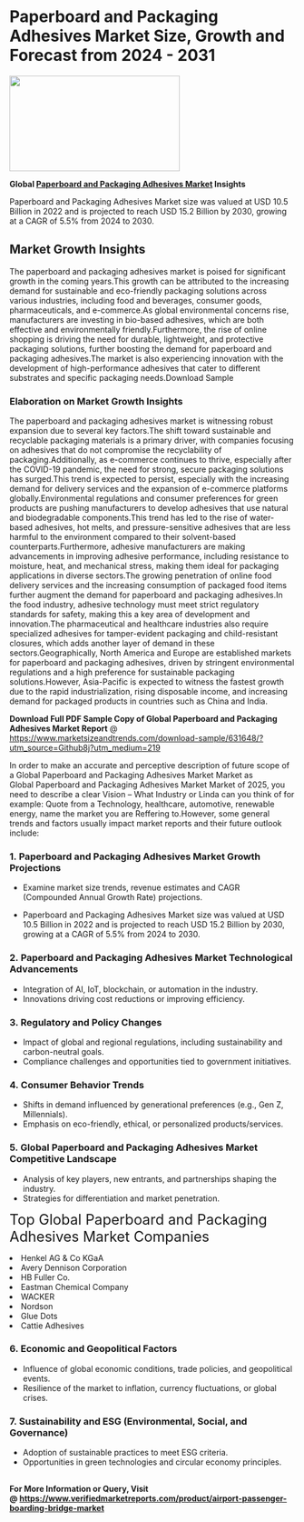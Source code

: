 <H1>Paperboard and Packaging Adhesives Market Size, Growth and Forecast from 2024 - 2031</H1><img class="aligncenter size-medium wp-image-584254" src="https://thirdeyenews.in/wp-content/uploads/2024/09/Global-Market-Research-300x168.jpeg" alt="" width="300" height="168" /><p><strong>Global&nbsp;<a href="https://www.marketsizeandtrends.com/download-sample/631648/?utm_source=Github8j?utm_medium=219">Paperboard and Packaging Adhesives Market</a> Insights</strong></p><p>Paperboard and Packaging Adhesives Market size was valued at USD 10.5 Billion in 2022 and is projected to reach USD 15.2 Billion by 2030, growing at a CAGR of 5.5% from 2024 to 2030.</p><p><h2>Market Growth Insights</h2> The paperboard and packaging adhesives market is poised for significant growth in the coming years.This growth can be attributed to the increasing demand for sustainable and eco-friendly packaging solutions across various industries, including food and beverages, consumer goods, pharmaceuticals, and e-commerce.As global environmental concerns rise, manufacturers are investing in bio-based adhesives, which are both effective and environmentally friendly.Furthermore, the rise of online shopping is driving the need for durable, lightweight, and protective packaging solutions, further boosting the demand for paperboard and packaging adhesives.The market is also experiencing innovation with the development of high-performance adhesives that cater to different substrates and specific packaging needs.Download Sample <h3>Elaboration on Market Growth Insights</h3> The paperboard and packaging adhesives market is witnessing robust expansion due to several key factors.The shift toward sustainable and recyclable packaging materials is a primary driver, with companies focusing on adhesives that do not compromise the recyclability of packaging.Additionally, as e-commerce continues to thrive, especially after the COVID-19 pandemic, the need for strong, secure packaging solutions has surged.This trend is expected to persist, especially with the increasing demand for delivery services and the expansion of e-commerce platforms globally.Environmental regulations and consumer preferences for green products are pushing manufacturers to develop adhesives that use natural and biodegradable components.This trend has led to the rise of water-based adhesives, hot melts, and pressure-sensitive adhesives that are less harmful to the environment compared to their solvent-based counterparts.Furthermore, adhesive manufacturers are making advancements in improving adhesive performance, including resistance to moisture, heat, and mechanical stress, making them ideal for packaging applications in diverse sectors.The growing penetration of online food delivery services and the increasing consumption of packaged food items further augment the demand for paperboard and packaging adhesives.In the food industry, adhesive technology must meet strict regulatory standards for safety, making this a key area of development and innovation.The pharmaceutical and healthcare industries also require specialized adhesives for tamper-evident packaging and child-resistant closures, which adds another layer of demand in these sectors.Geographically, North America and Europe are established markets for paperboard and packaging adhesives, driven by stringent environmental regulations and a high preference for sustainable packaging solutions.However, Asia-Pacific is expected to witness the fastest growth due to the rapid industrialization, rising disposable income, and increasing demand for packaged products in countries such as China and India.</p><p><span class=""><strong>Download Full PDF Sample Copy of Global Paperboard and Packaging Adhesives Market Report</strong> @ <a href="https://www.marketsizeandtrends.com/download-sample/631648/?utm_source=Github8j?utm_medium=219" target="_blank">https://www.marketsizeandtrends.com/download-sample/631648/?utm_source=Github8j?utm_medium=219</a></span></p><p>In order to make an accurate and perceptive description of future scope of a Global&nbsp;Paperboard and Packaging Adhesives Market Market as Global&nbsp;Paperboard and Packaging Adhesives Market Market of 2025, you need to describe a clear Vision &ndash; What Industry or Linda can you think of for example: Quote from a Technology, healthcare, automotive, renewable energy, name the market you are Reffering to.However, some general trends and factors usually impact market reports and their future outlook include:</p><h3>1.&nbsp;<strong>Paperboard and Packaging Adhesives Market Growth Projections</strong></h3><ul><li>Examine market size trends, revenue estimates and CAGR (Compounded Annual Growth Rate) projections.</li><li><p>Paperboard and Packaging Adhesives Market size was valued at USD 10.5 Billion in 2022 and is projected to reach USD 15.2 Billion by 2030, growing at a CAGR of 5.5% from 2024 to 2030.</p></li></ul><h3>2.&nbsp;<strong>Paperboard and Packaging Adhesives Market Technological Advancements</strong></h3><ul><li>Integration of AI, IoT, blockchain, or automation in the industry.</li><li>Innovations driving cost reductions or improving efficiency.</li></ul><h3>3.&nbsp;<strong>Regulatory and Policy Changes</strong></h3><ul><li>Impact of global and regional regulations, including sustainability and carbon-neutral goals.</li><li>Compliance challenges and opportunities tied to government initiatives.</li></ul><h3>4.&nbsp;<strong>Consumer Behavior Trends</strong></h3><ul><li>Shifts in demand influenced by generational preferences (e.g., Gen Z, Millennials).</li><li>Emphasis on eco-friendly, ethical, or personalized products/services.</li></ul><h3>5.&nbsp;<strong>Global Paperboard and Packaging Adhesives Market Competitive Landscape</strong></h3><ul><li>Analysis of key players, new entrants, and partnerships shaping the industry.</li><li>Strategies for differentiation and market penetration.</li></ul><p data-pm-slice="1 1 []"><span style="color: inherit; font-family: inherit; font-size: 25px;">Top Global Paperboard and Packaging Adhesives Market Companies</span></p><div class="" data-test-id=""><p><li> Henkel AG & Co KGaA</li><li> Avery Dennison Corporation</li><li> HB Fuller Co.</li><li> Eastman Chemical Company</li><li> WACKER</li><li> Nordson</li><li> Glue Dots</li><li> Cattie Adhesives</li></p></div><h3>6.&nbsp;<strong>Economic and Geopolitical Factors</strong></h3><ul><li>Influence of global economic conditions, trade policies, and geopolitical events.</li><li>Resilience of the market to inflation, currency fluctuations, or global crises.</li></ul><h3>7.&nbsp;<strong>Sustainability and ESG (Environmental, Social, and Governance)</strong></h3><ul><li>Adoption of sustainable practices to meet ESG criteria.</li><li>Opportunities in green technologies and circular economy principles.</li></ul><h2><strong style="font-size: 14px;">For More Information or Query, Visit @&nbsp;</strong><a style="background-color: #ffffff; font-size: 14px;" href="https://www.marketsizeandtrends.com/report/paperboard-and-packaging-adhesives-market/" target="_blank">https://www.verifiedmarketreports.com/product/airport-passenger-boarding-bridge-market</a></h2>